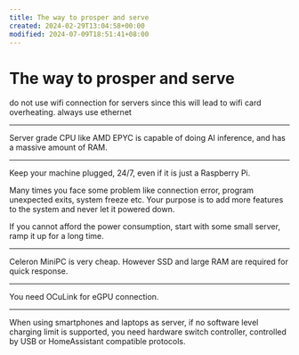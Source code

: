 ```yaml
---
title: The way to prosper and serve
created: 2024-02-29T13:04:58+00:00
modified: 2024-07-09T18:51:41+08:00
---
```


# The way to prosper and serve

do not use wifi connection for servers since this will lead to wifi card overheating. always use ethernet

---

Server grade CPU like AMD EPYC is capable of doing AI inference, and has a massive amount of RAM.

---

Keep your machine plugged, 24/7, even if it is just a Raspberry Pi.

Many times you face some problem like connection error, program unexpected exits, system freeze etc. Your purpose is to add more features to the system and never let it powered down.

If you cannot afford the power consumption, start with some small server, ramp it up for a long time.

---

Celeron MiniPC is very cheap. However SSD and large RAM are required for quick response.

---

You need OCuLink for eGPU connection.

---

When using smartphones and laptops as server, if no software level charging limit is supported, you need hardware switch controller, controlled by USB or HomeAssistant compatible protocols.
